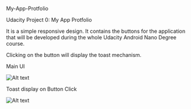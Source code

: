 My-App-Protfolio

Udacity Project 0: My App Protfolio

It is a simple responsive design. 
It contains the buttons for the application that will be developed during the whole Udacity Android Nano Degree course.

Clicking on the button will display the toast mechanism.

Main UI

![Alt text](https://github.com/abilaashsai/My-App-Protfolio/blob/master/img_1.png "Main UI")

Toast display on Button Click

![Alt text](https://github.com/abilaashsai/My-App-Protfolio/blob/master/img_2.png "Toast display on Button Click")
